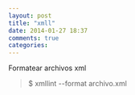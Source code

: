```yaml
---
layout: post
title: "xmll"
date: 2014-01-27 18:37
comments: true
categories: 
---
```

Formatear archivos xml

>$ xmllint --format archivo.xml

